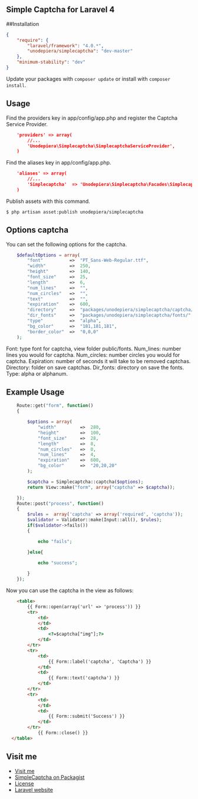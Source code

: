 ## Simple Captcha for Laravel 4
##Installation
```json
{
	"require": {
	    "laravel/framework": "4.0.*",
	    "unodepiera/simplecaptcha": "dev-master"
	},
	"minimum-stability": "dev"
}
```
Update your packages with ```composer update``` or install with ```composer install```.
## Usage
Find the providers key in app/config/app.php and register the Captcha Service Provider.
```json
	'providers' => array(
        //...
        'Unodepiera\Simplecaptcha\SimplecaptchaServiceProvider',
    )
```
Find the aliases key in app/config/app.php.
```json
	'aliases' => array(
        //...
        'Simplecaptcha'  => 'Unodepiera\Simplecaptcha\Facades\Simplecaptcha',
    )
```
Publish assets with this command. 

```$ php artisan asset:publish unodepiera/simplecaptcha```

## Options captcha
You can set the following options for the captcha.
```php
	$defaultOptions = array(
		"font"			=>	"PT_Sans-Web-Regular.ttf",
		"width" 		=> 	250,
		"height" 		=> 	140,
		"font_size" 	=> 	25,
		"length" 		=> 	6,
		"num_lines" 	=> 	"",
		"num_circles" 	=> 	"",
		"text"			=>	"",
		"expiration"	=>	600,
		"directory"		=>	"packages/unodepiera/simplecaptcha/captcha/",
		"dir_fonts"		=>	"packages/unodepiera/simplecaptcha/fonts/",
		"type"			=>	"alpha",
		"bg_color"		=>	"181,181,181",
		"border_color"	=>	"0,0,0"
	);
```

Font: type font for captcha, view folder public/fonts.
Num_lines: number lines you would for captcha.
Num_circles: number circles you would for captcha.
Expiration: number of seconds it will take to be removed captchas.
Directory: folder on save captchas.
Dir_fonts: directory on save the fonts.
Type: alpha or alphanum.

## Example Usage
```php
	Route::get("form", function()
	{

		$options = array(
			"width"			=>	280,
			"height" 		=> 	100,
			"font_size" 	=> 	28,
			"length" 		=> 	8,
			"num_circles" 	=> 	0,
			"num_lines" 	=> 	4,
			"expiration"	=>  600,
			"bg_color"		=>	"20,20,20"
		);

		$captcha = Simplecaptcha::captcha($options);
		return View::make("form", array("captcha" => $captcha));

	});
	Route::post("process", function()
	{
		$rules =  array('captcha' => array('required', 'captcha'));
	    $validator = Validator::make(Input::all(), $rules);
	    if($validator->fails())
	    {

	    	echo "fails";

	    }else{

	    	echo "success";
	    	
	    }
	});
```
Now you can use the captcha in the view as follows:
```html
    <table>
        {{ Form::open(array('url' => 'process')) }}
        <tr>
	        <td>
	        </td>
	        <td>
	            <?=$captcha["img"];?>
	        </td>
        </tr>
        <tr>
            <td>
                {{ Form::label('captcha', 'Captcha') }}
            </td>
            <td>
                {{ Form::text('captcha') }}
            </td>
        </tr>
        <tr>
            <td>
            </td>
            <td>
                {{ Form::submit('Success') }}
            </td>
        </tr>              
            {{ Form::close() }}
  </table>    
```

## Visit me

* [Visit me](http://uno-de-piera.com)
* [SimpleCaptcha on Packagist](https://packagist.org/packages/unodepiera/simplecaptcha)
* [License](http://www.opensource.org/licenses/mit-license.php)
* [Laravel website](http://laravel.com)
